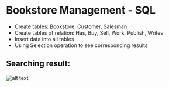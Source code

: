 # Bookstore Management - SQL
* Create tables: Bookstore, Customer, Salesman
* Create tables of relation: Has, Buy, Sell, Work, Publish, Writes
* Insert data into all tables
* Using Selection operation to see corresponding results

## Searching result:
![alt text](https://github.com/bojms45/San-Francisco-State-University/blob/master/Bookstore-SQL/DB_Result.png?raw=true)
